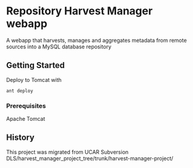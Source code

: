 # Repository Harvest Manager webapp

A  webapp that harvests, manages and aggregates metadata from remote sources into a MySQL database repository

## Getting Started

Deploy to Tomcat with 

```
ant deploy
```

### Prerequisites

Apache Tomcat

## History

This project was migrated from UCAR Subversion DLS/harvest_manager_project_tree/trunk/harvest-manager-project/